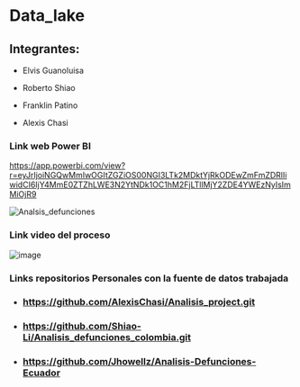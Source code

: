 # Data_lake
## Integrantes:

+ Elvis Guanoluisa

+ Roberto Shiao

+ Franklin Patino

+ Alexis Chasi

### Link web Power BI
https://app.powerbi.com/view?r=eyJrIjoiNGQwMmIwOGItZGZiOS00NGI3LTk2MDktYjRkODEwZmFmZDRlIiwidCI6IjY4MmE0ZTZhLWE3N2YtNDk1OC1hM2FjLTllMjY2ZDE4YWEzNyIsImMiOjR9

![Analsis_defunciones](https://user-images.githubusercontent.com/95731527/222870934-9e1da6fe-23b8-4dfb-951a-af302ff71428.jpg)

### Link video del proceso


![image](https://user-images.githubusercontent.com/95731527/222867971-71ecbe2a-2355-44ea-bd82-300c68e82152.png)

 ### Links repositorios Personales con la fuente de datos trabajada
+ ### https://github.com/AlexisChasi/Analisis_project.git
+ ### https://github.com/Shiao-Li/Analisis_defunciones_colombia.git
+ ### https://github.com/Jhowellz/Analisis-Defunciones-Ecuador
